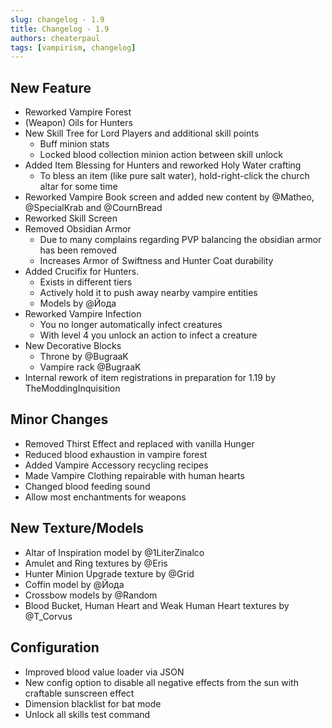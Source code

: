```yaml
---
slug: changelog - 1.9
title: Changelog - 1.9
authors: cheaterpaul
tags: [vampirism, changelog]
---
```


## New Feature

* Reworked Vampire Forest
* (Weapon) Oils for Hunters
* New Skill Tree for Lord Players and additional skill points
    * Buff minion stats
    * Locked blood collection minion action between skill unlock
* Added Item Blessing for Hunters and reworked Holy Water crafting
    * To bless an item (like pure salt water), hold-right-click the church altar for some time
* Reworked Vampire Book screen and added new content by @Matheo, @SpecialKrab and @CournBread
* Reworked Skill Screen
* Removed Obsidian Armor
    * Due to many complains regarding PVP balancing the obsidian armor has been removed
    * Increases Armor of Swiftness and Hunter Coat durability
* Added Crucifix for Hunters.
    * Exists in different tiers
    * Actively hold it to push away nearby vampire entities
    * Models by @Йода
* Reworked Vampire Infection
    * You no longer automatically infect creatures
    * With level 4 you unlock an action to infect a creature
* New Decorative Blocks
    * Throne by @BugraaK
    * Vampire rack @BugraaK
* Internal rework of item registrations in preparation for 1.19 by TheModdingInquisition

## Minor Changes

* Removed Thirst Effect and replaced with vanilla Hunger
* Reduced blood exhaustion in vampire forest
* Added Vampire Accessory recycling recipes
* Made Vampire Clothing repairable with human hearts
* Changed blood feeding sound
* Allow most enchantments for weapons

## New Texture/Models

* Altar of Inspiration model by @1LiterZinalco
* Amulet and Ring textures by @Eris
* Hunter Minion Upgrade texture by @Grid
* Coffin model by @Йода
* Crossbow models by @Random
* Blood Bucket, Human Heart and Weak Human Heart textures by @T_Corvus

## Configuration

* Improved blood value loader via JSON
* New config option to disable all negative effects from the sun with craftable sunscreen effect
* Dimension blacklist for bat mode
* Unlock all skills test command